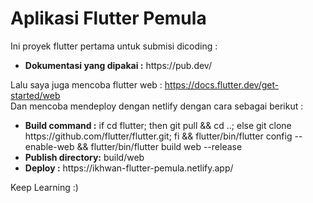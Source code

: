 # Aplikasi Flutter Pemula

Ini proyek flutter pertama untuk submisi dicoding :
<ul>
    <li><strong>Dokumentasi yang dipakai :</strong> https://pub.dev/</li>
</ul>

Lalu saya juga mencoba flutter web : https://docs.flutter.dev/get-started/web
<br>
Dan mencoba mendeploy dengan netlify dengan cara sebagai berikut :

<ul>
    <li><strong>Build command :</strong> if cd flutter; then git pull && cd ..; else git clone https://github.com/flutter/flutter.git; fi && flutter/bin/flutter config --enable-web && flutter/bin/flutter build web --release</li>
    <li><strong>Publish directory:</strong> build/web</li>
    <li><strong>Deploy :</strong> https://ikhwan-flutter-pemula.netlify.app/</li>
</ul>

Keep Learning :)